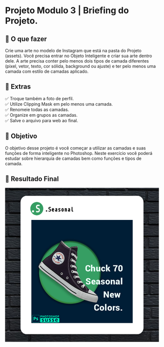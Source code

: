 <h1> Projeto Modulo 3 | Briefing do Projeto. </h1>

<h2 dir="auto"> 📝 O que fazer </h2>

Crie uma arte no modelo de Instagram que está na pasta do Projeto (assets). 
Você precisa entrar no Objeto Inteligente e criar sua arte dentro dele. 
A arte precisa conter pelo menos dois tipos de camada diferentes 
(pixel, vetor, texto, cor sólida, background ou ajuste) 
e ter pelo menos uma camada com estilo de camadas aplicado.

<h2 dir="auto"> 🚦 Extras </h2>

✅ Troque também a foto de perfil. <br>
✅ Utilize Clipping Mask em pelo menos uma camada. <br>
✅ Renomeie todas as camadas. <br>
✅ Organize em grupos as camadas. <br>
✅ Salve o arquivo para web ao final. <br>


<h2 dir="auto"> 🎯 Objetivo </h2>

O objetivo desse projeto é você começar a utilizar as camadas e 
suas funções de forma inteligente no Photoshop. 
Neste exercício você poderá estudar sobre hierarquia de 
camadas bem como funções e tipos de camada.

<h2 dir="auto"> 🚩 Resultado Final </h2>

![](https://github.com/Diegojfsr/Curso_Photoshop_Susse/blob/main/Jpeg_Projetos/Projeto%20Modulo%203.jpg)

